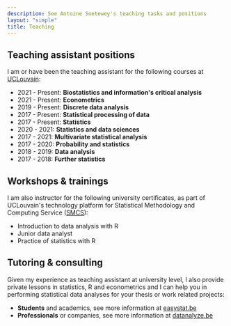 ```yaml
---
description: See Antoine Soetewey's teaching tasks and positions
layout: "simple"
title: Teaching
---
```


## Teaching assistant positions

I am or have been the teaching assistant for the following courses at [UCLouvain](https://uclouvain.be/):

<ul>
    <li>2021 - Present: <b>Biostatistics and information's critical analysis</b></li>
    <li>2021 - Present: <b>Econometrics</b></li>
    <li>2019 - Present: <b>Discrete data analysis</b></li>
    <li>2017 - Present: <b>Statistical processing of data</b></li>
    <li>2017 - Present: <b>Statistics</b></li>
    <li>2020 - 2021: <b>Statistics and data sciences</b></li>
    <li>2017 - 2021: <b>Multivariate statistical analysis</b></li>
    <li>2017 - 2020: <b>Probability and statistics</b></li>
    <li>2018 - 2019: <b>Data analysis</b></li>
    <li>2017 - 2018: <b>Further statistics</b></li>
</ul>

## Workshops & trainings

I am also instructor for the following university certificates, as part of UCLouvain's technology platform for Statistical Methodology and Computing Service (<a href="https://sites.uclouvain.be/training/smcs/" target="_blank" rel="noopener">SMCS</a>):

- Introduction to data analysis with R
- Junior data analyst
- Practice of statistics with R

## Tutoring & consulting

Given my experience as teaching assistant at university level, I also provide private lessons in statistics, R and econometrics and I can help you in performing statistical data analyses for your thesis or work related projects:

- **Students** and academics, see more information at [easystat.be](https://easystat.be/)
- **Professionals** or companies, see more information at [datanalyze.be](https://datanalyze.be/)